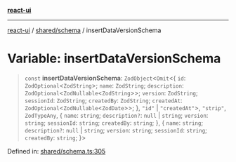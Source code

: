 [**react-ui**](../../../README.md)

***

[react-ui](../../../README.md) / [shared/schema](../README.md) / insertDataVersionSchema

# Variable: insertDataVersionSchema

> `const` **insertDataVersionSchema**: `ZodObject`\<`Omit`\<\{ `id`: `ZodOptional`\<`ZodString`\>; `name`: `ZodString`; `description`: `ZodOptional`\<`ZodNullable`\<`ZodString`\>\>; `version`: `ZodString`; `sessionId`: `ZodString`; `createdBy`: `ZodString`; `createdAt`: `ZodOptional`\<`ZodNullable`\<`ZodDate`\>\>; \}, `"id"` \| `"createdAt"`\>, `"strip"`, `ZodTypeAny`, \{ `name`: `string`; `description?`: `null` \| `string`; `version`: `string`; `sessionId`: `string`; `createdBy`: `string`; \}, \{ `name`: `string`; `description?`: `null` \| `string`; `version`: `string`; `sessionId`: `string`; `createdBy`: `string`; \}\>

Defined in: [shared/schema.ts:305](https://github.com/UWA-CITS5206-DMR/react-ui/blob/7050e78c07ed514b5a3e8c4228a2104c7641f592/shared/schema.ts#L305)
